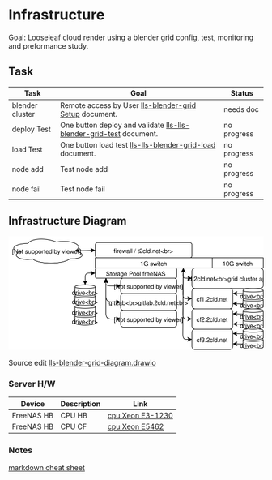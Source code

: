 # Infrastructure

Goal: Looseleaf cloud render using a blender grid config, test, monitoring and preformance study.

## Task

| Task            | Goal | Status  |
| --------------- | ------------------------------------------------------ | -------- |
| blender cluster | Remote access by User [lls-blender-grid Setup]() document. | needs doc |
| deploy Test     | One button deploy and validate [lls-lls-blender-grid-test]() document. | no progress |
| load Test     | One button load test [lls-lls-blender-grid-load]() document. | no progress |
| node add | Test node add | no progress |
| node fail | Test node fail | no progress |


## Infrastructure Diagram

![lls-blender-grid-diagram svg](images/lls-blender-grid-diagram.svg)

Source edit [lls-blender-grid-diagram.drawio](https://www.draw.io/#Hlooseleaf%2Flls-nodejs-test%2Fmaster%2Fdocs%2Fimages%2Flls-infrastructure-diagram.drawio)

### Server H/W

| Device | Description | Link |
| ----------- | ---------------- | --------- |
| FreeNAS HB  | CPU HB           | [cpu Xeon E3-1230](https://ark.intel.com/content/www/us/en/ark/products/97474/intel-xeon-processor-e3-1230-v6-8m-cache-3-50-ghz.html) |
| FreeNAS HB  | CPU CF           | [cpu Xeon E5462](https://ark.intel.com/content/www/us/en/ark/products/33084/intel-xeon-processor-e5462-12m-cache-2-80-ghz-1600-mhz-fsb.html) |

### Notes


[markdown cheat sheet](http://blog.christrees.com/wip/markdowntest.html)
